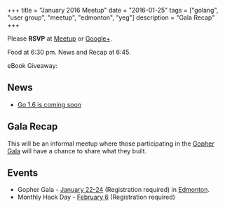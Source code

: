+++
title = "January 2016 Meetup"
date = "2016-01-25"
tags = ["golang", "user group", "meetup", "edmonton", "yeg"]
description = "Gala Recap"
+++

Please **RSVP** at [Meetup](http://www.meetup.com/startupedmonton/events/226119364/) or [Google+](https://plus.google.com/events/c5491cq1ekhpu0um1ouqhk3oulg?authkey=CJ_y9ruqyvvWMQ).

Food at 6:30 pm. News and Recap at 6:45.

eBook Giveaway: 

## News

* [Go 1.6 is coming soon](http://tip.golang.org/doc/go1.6)

## Gala Recap

This will be an informal meetup where those participating in the [Gopher Gala](/2016-gala/) will have a chance to share what they built.

## Events

* Gopher Gala - [January 22-24](http://gophergala.com/) (Registration required) in [Edmonton](/2016-gala/).
* Monthly Hack Day - [February 6](http://www.meetup.com/startupedmonton/events/227819631/) (Registration required)
